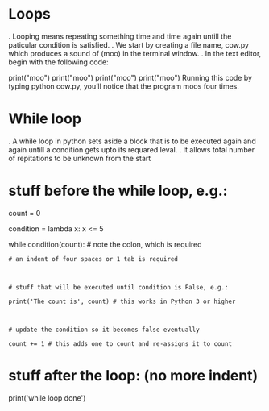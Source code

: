 # Loops

. Looping means repeating something time and time again untill the paticular condition is satisfied.
. We start by creating a file name, cow.py which produces a sound of (moo) in the terminal window.
. In the text editor, begin with the following code:

print("moo")
print("moo")
print("moo")
print("moo")
Running this code by typing python cow.py, you’ll notice that the program moos four times.

# While loop

. A while loop in python sets aside a block that is to be executed again and again untill a condition gets upto its requared leval.
. It allows total number of repitations to be unknown from the start

# stuff before the while loop, e.g.:

count = 0

condition = lambda x: x <= 5

 

while condition(count): # note the colon, which is required

    # an indent of four spaces or 1 tab is required

 

    # stuff that will be executed until condition is False, e.g.:

    print('The count is', count) # this works in Python 3 or higher

    

    # update the condition so it becomes false eventually

    count += 1 # this adds one to count and re-assigns it to count

 

# stuff after the loop: (no more indent)

print('while loop done')